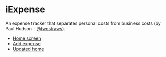 # iExpense
An expense tracker that separates personal costs from business costs (by Paul Hudson - [@twostraws](https://x.com/twostraws)).

- [Home screen](images/iexpense_1.png)
- [Add expense](images/iexpense_2.png)
- [Updated home](images/iexpense_2.png)